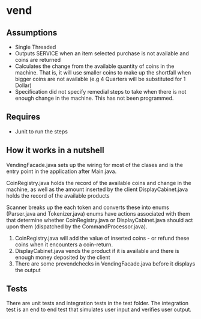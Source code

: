 # vend

## Assumptions

* Single Threaded
* Outputs SERVICE when an item selected purchase is not available and coins are returned
* Calculates the change from the available quantity of coins in the machine.  That is, it will use smaller coins to make up the shortfall when bigger coins are not available (e.g 4 Quarters will be substituted for 1 Dollar)
* Specification did not specify remedial steps to take when there is not enough change in the machine.  This has not been programmed.

## Requires
* Junit to run the steps

## How it works in a nutshell

VendingFacade.java sets up the wiring for most of the clases and is the entry point in the application after Main.java.

CoinRegistry.java holds the record of the available coins and change in the machine, as well as the amount inserted by the client
DisplayCabinet.java holds the record of the available products

Scanner breaks up the each token and converts these into enums (Parser.java and Tokenizer.java)
enums have actions associated with them that determine whether CoinRegistry.java or DisplayCabinet.java should act upon them (dispatched by the CommandProcessor.java).

1. CoinRegistry.java will add the value of inserted coins - or refund these coins when it encounters a coin-return.
2. DisplayCabinet.java vends the product if it is available and there is enough money deposited by the client
3. There are some prevendchecks in VendingFacade.java before it displays the output

## Tests

There are unit tests and integration tests in the test folder.  The integration test is an end to end test that simulates user input and verifies user output.



